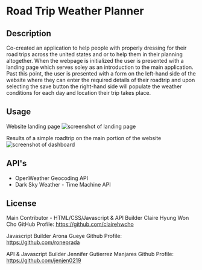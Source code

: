 # Road Trip Weather Planner

## Description
Co-created an application to help people with properly dressing for their road trips across the united states and or to help them in their planning altogether. When the webpage is initialized the user is presented with a landing page which serves soley as an introduction to the main application. Past this point, the user is presented with a form on the left-hand side of the website where they can enter the required details of their roadtrip and upon selecting the save button the right-hand side will populate the weather conditions for each day and location their trip takes place. 

## Usage

Website landing page 
![screenshot of landing page](assets/images/screenshot.intro.png)

Results of a simple roadtrip on the main portion of the website
![screenshot of dashboard](assets/images/screenshot.png)

## API's

- OpenWeather Geocoding API 
- Dark Sky Weather - Time Machine API

## License

Main Contributor - HTML/CSS/Javascript & API Builder
Claire Hyung Won Cho
GitHub Profile: https://github.com/clairehwcho 

Javascript Builder
Arona Gueye
Github Profile: https://github.com/roneprada 

API & Javascript Builder
Jennifer Gutierrez Manjares 
Github Profile: https://github.com/jenjen0219 




    



